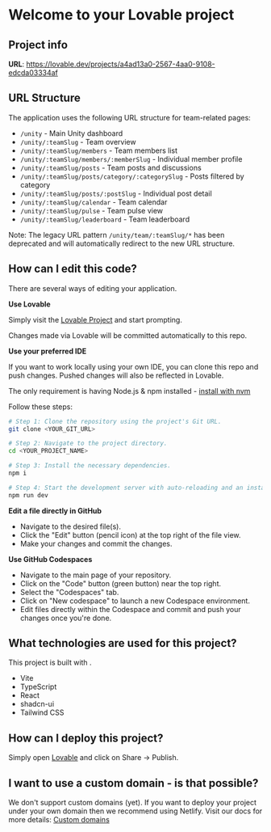 
# Welcome to your Lovable project

## Project info

**URL**: https://lovable.dev/projects/a4ad13a0-2567-4aa0-9108-edcda03334af

## URL Structure

The application uses the following URL structure for team-related pages:

- `/unity` - Main Unity dashboard
- `/unity/:teamSlug` - Team overview
- `/unity/:teamSlug/members` - Team members list
- `/unity/:teamSlug/members/:memberSlug` - Individual member profile
- `/unity/:teamSlug/posts` - Team posts and discussions
- `/unity/:teamSlug/posts/category/:categorySlug` - Posts filtered by category
- `/unity/:teamSlug/posts/:postSlug` - Individual post detail
- `/unity/:teamSlug/calendar` - Team calendar
- `/unity/:teamSlug/pulse` - Team pulse view
- `/unity/:teamSlug/leaderboard` - Team leaderboard

Note: The legacy URL pattern `/unity/team/:teamSlug/*` has been deprecated and will automatically redirect to the new URL structure.

## How can I edit this code?

There are several ways of editing your application.

**Use Lovable**

Simply visit the [Lovable Project](https://lovable.dev/projects/a4ad13a0-2567-4aa0-9108-edcda03334af) and start prompting.

Changes made via Lovable will be committed automatically to this repo.

**Use your preferred IDE**

If you want to work locally using your own IDE, you can clone this repo and push changes. Pushed changes will also be reflected in Lovable.

The only requirement is having Node.js & npm installed - [install with nvm](https://github.com/nvm-sh/nvm#installing-and-updating)

Follow these steps:

```sh
# Step 1: Clone the repository using the project's Git URL.
git clone <YOUR_GIT_URL>

# Step 2: Navigate to the project directory.
cd <YOUR_PROJECT_NAME>

# Step 3: Install the necessary dependencies.
npm i

# Step 4: Start the development server with auto-reloading and an instant preview.
npm run dev
```

**Edit a file directly in GitHub**

- Navigate to the desired file(s).
- Click the "Edit" button (pencil icon) at the top right of the file view.
- Make your changes and commit the changes.

**Use GitHub Codespaces**

- Navigate to the main page of your repository.
- Click on the "Code" button (green button) near the top right.
- Select the "Codespaces" tab.
- Click on "New codespace" to launch a new Codespace environment.
- Edit files directly within the Codespace and commit and push your changes once you're done.

## What technologies are used for this project?

This project is built with .

- Vite
- TypeScript
- React
- shadcn-ui
- Tailwind CSS

## How can I deploy this project?

Simply open [Lovable](https://lovable.dev/projects/a4ad13a0-2567-4aa0-9108-edcda03334af) and click on Share -> Publish.

## I want to use a custom domain - is that possible?

We don't support custom domains (yet). If you want to deploy your project under your own domain then we recommend using Netlify. Visit our docs for more details: [Custom domains](https://docs.lovable.dev/tips-tricks/custom-domain/)
